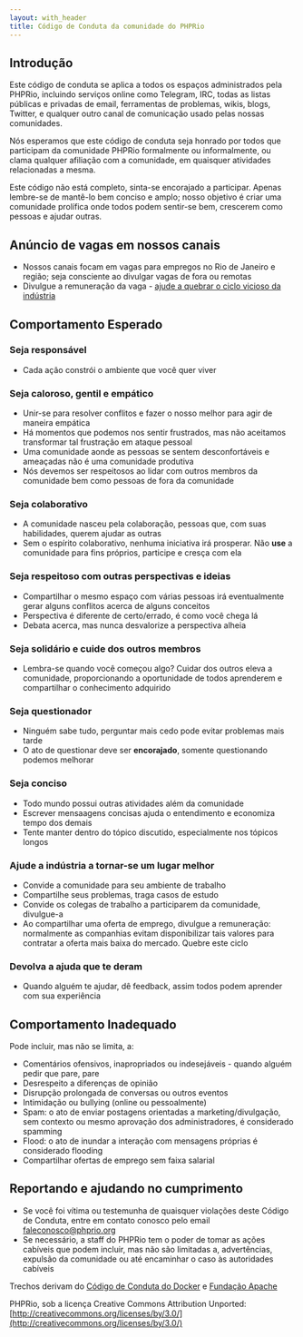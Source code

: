 ```yaml
---
layout: with_header
title: Código de Conduta da comunidade do PHPRio
---
```


## Introdução

Este código de conduta se aplica a todos os espaços administrados pela PHPRio, incluindo serviços online como Telegram, IRC, todas as listas públicas e privadas de email, ferramentas de problemas, wikis, blogs, Twitter, e qualquer outro canal de comunicação usado pelas nossas comunidades.

Nós esperamos que este código de conduta seja honrado por todos que participam da comunidade PHPRio formalmente ou informalmente, ou clama qualquer afiliação com a comunidade, em quaisquer atividades relacionadas a mesma.

Este código não está completo, sinta-se encorajado a participar. Apenas lembre-se de mantê-lo bem conciso e amplo; nosso objetivo é criar uma comunidade prolífica onde todos podem sentir-se bem, crescerem como pessoas e ajudar outras.

## Anúncio de vagas em nossos canais
- Nossos canais focam em vagas para empregos no Rio de Janeiro e região; seja consciente ao divulgar vagas de fora ou remotas
- Divulgue a remuneração da vaga - [ajude a quebrar o ciclo vicioso da indústria](#ajude-a-ind%C3%BAstria-a-tornar-se-um-lugar-melhor)

## Comportamento Esperado

### Seja responsável
- Cada ação constrói o ambiente que você quer viver
### Seja caloroso, gentil e empático
- Unir-se para resolver conflitos e fazer o nosso melhor para agir de maneira empática
- Há momentos que podemos nos sentir frustrados, mas não aceitamos transformar tal frustração em ataque pessoal
- Uma comunidade aonde as pessoas se sentem desconfortáveis e ameaçadas não é uma comunidade produtiva
- Nós devemos ser respeitosos ao lidar com outros membros da comunidade bem como pessoas de fora da comunidade
### Seja colaborativo
- A comunidade nasceu pela colaboração, pessoas que, com suas habilidades, querem ajudar as outras
- Sem o espírito colaborativo, nenhuma iniciativa irá prosperar. Não **use** a comunidade para fins próprios, participe e cresça com ela
### Seja respeitoso com outras perspectivas e ideias
- Compartilhar o mesmo espaço com várias pessoas irá eventualmente gerar alguns conflitos acerca de alguns conceitos
- Perspectiva é diferente de certo/errado, é como você chega lá
- Debata acerca, mas nunca desvalorize a perspectiva alheia
### Seja solidário e cuide dos outros membros
- Lembra-se quando você começou algo? Cuidar dos outros eleva a comunidade, proporcionando a oportunidade de todos aprenderem e compartilhar o conhecimento adquirido
### Seja questionador
- Ninguém sabe tudo, perguntar mais cedo pode evitar problemas mais tarde
- O ato de questionar deve ser **encorajado**, somente questionando podemos melhorar
### Seja conciso
- Todo mundo possui outras atividades além da comunidade
- Escrever mensaagens concisas ajuda o entendimento e economiza tempo dos demais
- Tente manter dentro do tópico discutido, especialmente nos tópicos longos
### Ajude a indústria a tornar-se um lugar melhor
- Convide a comunidade para seu ambiente de trabalho
- Compartilhe seus problemas, traga casos de estudo
- Convide os colegas de trabalho a participarem da comunidade, divulgue-a
- Ao compartilhar uma oferta de emprego, divulgue a remuneração: normalmente as companhias evitam disponibilizar tais valores para contratar a oferta mais baixa do mercado. Quebre este ciclo
### Devolva a ajuda que te deram
- Quando alguém te ajudar, dê feedback, assim todos podem aprender com sua experiência

## Comportamento Inadequado

Pode incluir, mas não se limita, a:

- Comentários ofensivos, inapropriados ou indesejáveis - quando alguém pedir que pare, pare
- Desrespeito a diferenças de opinião
- Disrupção prolongada de conversas ou outros eventos
- Intimidação ou bullying (online ou pessoalmente)
- Spam: o ato de enviar postagens orientadas a marketing/divulgação, sem contexto ou mesmo aprovação dos administradores, é considerado spamming
- Flood: o ato de inundar a interação com mensagens próprias é considerado flooding
- Compartilhar ofertas de emprego sem faixa salarial

## Reportando e ajudando no cumprimento

- Se você foi vítima ou testemunha de quaisquer violações deste Código de Conduta, entre em contato conosco pelo email faleconosco@phprio.org
- Se necessário, a staff do PHPRio tem o poder de tomar as ações cabíveis que podem incluir, mas não são limitadas a, advertências, expulsão da comunidade ou até encaminhar o caso às autoridades cabíveis

Trechos derivam do [Código de Conduta do Docker](https://github.com/docker/code-of-conduct) e [Fundação Apache](https://www.apache.org/foundation/policies/conduct)

PHPRio, sob a licença Creative Commons Attribution Unported: [http://creativecommons.org/licenses/by/3.0/](http://creativecommons.org/licenses/by/3.0/)
